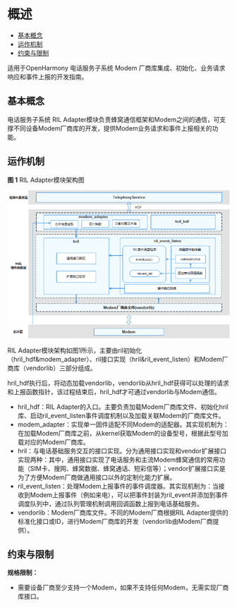 # 概述<a name="ZH-CN_TOPIC_0000001144341209"></a>

-   [基本概念](#section202mcpsimp)
-   [运作机制](#section205mcpsimp)
-   [约束与限制](#section207mcpsimp)

适用于OpenHarmony 电话服务子系统 Modem 厂商库集成、初始化、业务请求响应和事件上报的开发指南。

## 基本概念<a name="section202mcpsimp"></a>

电话服务子系统 RIL Adapter模块负责蜂窝通信框架和Modem之间的通信，可支撑不同设备Modem厂商库的开发，提供Modem业务请求和事件上报相关的功能。

## 运作机制<a name="section205mcpsimp"></a>

**图 1**  RIL Adapter模块架构图<a name="fig1528194911218"></a>  


![](figures/RIL-Adapter.png)

RIL Adapter模块架构如图1所示，主要由ril初始化（hril\_hdf&modem\_adapter）、ril接口实现（hril&ril\_event\_listen）和Modem厂商库（vendorlib）三部分组成。

hril\_hdf执行后，将动态加载vendorlib，vendorlib从hril\_hdf获得可以处理的请求和上报函数指针，该过程结束后，hril\_hdf才可通过vendorlib与Modem通信。

-   hril\_hdf：RIL Adapter的入口。主要负责加载Modem厂商库文件、初始化hril库、启动ril\_event\_listen事件调度机制以及加载关联Modem的厂商库文件。
-   modem\_adapter：实现单一固件适配不同Modem的适配器。其实现机制为：在加载Modem厂商库之前，从kernel获取Modem的设备型号，根据此型号加载对应的Modem厂商库。
-   hril：与电话基础服务交互的接口实现。分为通用接口实现和vendor扩展接口实现两种：其中，通用接口实现了电话服务和主流Modem蜂窝通信的常用功能（SIM卡、搜网、蜂窝数据、蜂窝通话、短彩信等）；vendor扩展接口实是为了方便Modem厂商做通用接口以外的定制化能力扩展。
-   ril\_event\_listen：处理Modem上报事件的事件调度器。其实现机制为：当接收到Modem上报事件（例如来电），可以把事件封装为ril\_event并添加到事件调度队列中，通过队列管理机制调用回调函数上报到电话基础服务。
-   vendorlib：Modem厂商库文件。不同的Modem厂商根据RIL Adapter提供的标准化接口或ID，进行Modem厂商库的开发（vendorlib由Modem厂商提供）。

## 约束与限制<a name="section207mcpsimp"></a>

**规格限制：**

-   需要设备厂商至少支持一个Modem，如果不支持任何Modem，无需实现厂商库接口。

